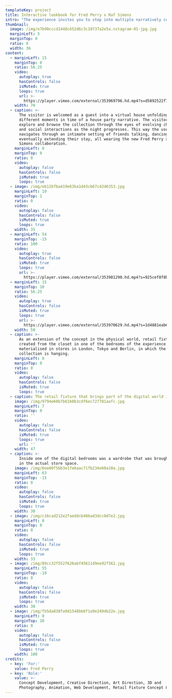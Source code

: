 ```yaml
---
templateKey: project
title: Interactive lookbook for Fred Perry x Raf Simons
intro: "The experience invites you to step into multiple narratively connected three-dimensional photographs, that display the evening of a regular house party - familiar to all of us.\n\nThe 80s Youth Archive photographs are centre stage of the Fred Perry x Raf Simons AW19 collection. \LThey are also the main source of reference for this season’s interactive lookbook which pays homage to the energy and feel of the era.\n\n<a href=\"https://home.fredperryxrafsimons.com\" target=\"_blank\">home.fredperryxrafsimons.com</a>"
thumbnail:
  image: /img/e7b90cccd1448c652d6c3c10737a2e5a.nstagram-01-jpg.jpg
  marginLeft: 5
  marginTop: 0
  ratio: 0
  width: 36
content:
  - marginLeft: 15
    marginTop: 0
    ratio: 56.25
    video:
      autoplay: true
      hasControls: false
      isMuted: true
      loops: true
      url: >-
        https://player.vimeo.com/external/353969796.hd.mp4?s=d5892522f7944b0161e7ca701f9cdd30369168b3&profile_id=175
    width: 70
  - caption: >-
      The visitor is welcomed as a guest into a virtual house unfolding
      different moments in time of a house party narrative. The visitor can
      explore and browse the collection through the eyes of evolving characters
      and social interactions as the night progresses. This way the user
      navigates through an intimate setting of friends talking, dancing and
      eventually extending their stay, all wearing the new Fred Perry x Raf
      Simons collaboration.
    marginLeft: 0
    marginTop: 0
    ratio: 0
    video:
      autoplay: false
      hasControls: false
      isMuted: true
      loops: true
  - image: /img/eb12bfba419e63ba1d43cb67c42d6353.jpg
    marginLeft: 10
    marginTop: 1
    ratio: 0
    video:
      autoplay: false
      hasControls: false
      isMuted: true
      loops: true
    width: 35
  - marginLeft: 54
    marginTop: -15
    ratio: 100
    video:
      autoplay: true
      hasControls: false
      isMuted: true
      loops: true
      url: >-
        https://player.vimeo.com/external/353981290.hd.mp4?s=925cef8f8bc61799e5a613282950f911f247ceb5&profile_id=175
  - marginLeft: 15
    marginTop: 10
    ratio: 56.25
    video:
      autoplay: true
      hasControls: false
      isMuted: true
      loops: true
      url: >-
        https://player.vimeo.com/external/353970629.hd.mp4?s=1d4881eab64d04937ae407e97e1d9f5010f422d8&profile_id=175
    width: 50
  - caption: >-
      As an extension of the concept in the physical world, retail fixtures
      created from the closet in one of the bedrooms of the experience is
      materialised in stores in London, Tokyo and Berlin, in which the
      collection is hanging.
    marginLeft: 0
    marginTop: 0
    ratio: 0
    video:
      autoplay: false
      hasControls: false
      isMuted: true
      loops: true
  - caption: The retail fixture that brings part of the digital world into the store.
    image: /img/9794e60b7b6160b3cdf6ec727781aafc.jpg
    marginLeft: 7
    marginTop: 0
    ratio: ''
    video:
      autoplay: false
      hasControls: false
      isMuted: true
      loops: true
      url: ''
    width: 47
  - caption: >-
      Inside one of the digital bedrooms was a wardrobe that was brought to life
      in the actual store space.
    image: /img/6ee80f5bb3e1fe6aac71fb234e60a10a.jpg
    marginLeft: 63
    marginTop: -15
    ratio: 0
    video:
      autoplay: false
      hasControls: false
      isMuted: true
      loops: true
    width: 30
  - image: /img/c16cad212e2faeddcb486ad3dcc0d7e2.jpg
    marginLeft: 0
    marginTop: 0
    ratio: 0
    video:
      autoplay: false
      hasControls: false
      isMuted: true
      loops: true
    width: 33
  - image: /img/89cc32f552f626abf45611d9ee92f562.jpg
    marginLeft: 55
    marginTop: -10
    ratio: 0
    video:
      autoplay: false
      hasControls: false
      isMuted: true
      loops: true
    width: 30
  - image: /img/fb5da838fa9d1548bb6f1a9e2494b22e.jpg
    marginLeft: 0
    marginTop: 10
    ratio: 0
    video:
      autoplay: false
      hasControls: false
      isMuted: true
      loops: true
    width: 100
credits:
  - key: 'For:'
    value: Fred Perry
  - key: 'Role:'
    value: >-
      Concept Development, Creative Direction, Art Direction, 3D and
      Photography, Animation, Web Development, Retail Fixture Concept & Design
---
```


